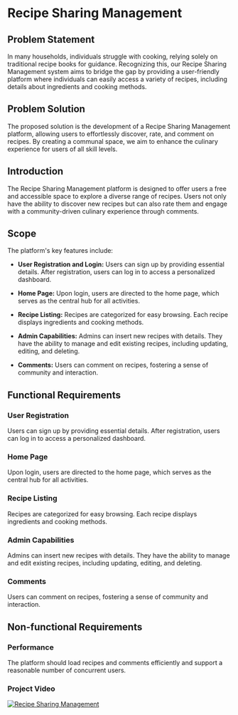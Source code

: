 # Recipe Sharing Management

## Problem Statement

In many households, individuals struggle with cooking, relying solely on traditional recipe books for guidance. Recognizing this, our Recipe Sharing Management system aims to bridge the gap by providing a user-friendly platform where individuals can easily access a variety of recipes, including details about ingredients and cooking methods.

## Problem Solution

The proposed solution is the development of a Recipe Sharing Management platform, allowing users to effortlessly discover, rate, and comment on recipes. By creating a communal space, we aim to enhance the culinary experience for users of all skill levels.

## Introduction

The Recipe Sharing Management platform is designed to offer users a free and accessible space to explore a diverse range of recipes. Users not only have the ability to discover new recipes but can also rate them and engage with a community-driven culinary experience through comments.

## Scope

The platform's key features include:

- **User Registration and Login:** Users can sign up by providing essential details. After registration, users can log in to access a personalized dashboard.

- **Home Page:** Upon login, users are directed to the home page, which serves as the central hub for all activities.

- **Recipe Listing:** Recipes are categorized for easy browsing. Each recipe displays ingredients and cooking methods.

- **Admin Capabilities:** Admins can insert new recipes with details. They have the ability to manage and edit existing recipes, including updating, editing, and deleting.

- **Comments:** Users can comment on recipes, fostering a sense of community and interaction.

## Functional Requirements

### User Registration

Users can sign up by providing essential details. After registration, users can log in to access a personalized dashboard.

### Home Page

Upon login, users are directed to the home page, which serves as the central hub for all activities.

### Recipe Listing

Recipes are categorized for easy browsing. Each recipe displays ingredients and cooking methods.

### Admin Capabilities

Admins can insert new recipes with details. They have the ability to manage and edit existing recipes, including updating, editing, and deleting.

### Comments

Users can comment on recipes, fostering a sense of community and interaction.

## Non-functional Requirements

### Performance

The platform should load recipes and comments efficiently and support a reasonable number of concurrent users.

### Project Video

[![Recipe Sharing Management](https://img.youtube.com/vi/q4POdAYCLFk)](https://www.youtube.com/watch?v=q4POdAYCLFk)
